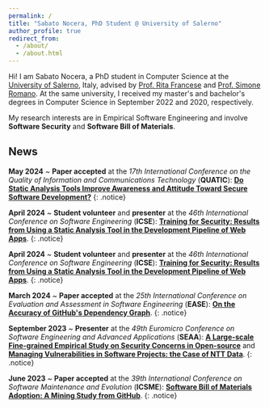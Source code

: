 ```yaml
---
permalink: /
title: "Sabato Nocera, PhD Student @ University of Salerno"
author_profile: true
redirect_from: 
  - /about/
  - /about.html
---
```


Hi! I am Sabato Nocera, a PhD student in Computer Science at the [University of Salerno](https://web.unisa.it/en/university), Italy, advised by [Prof. Rita Francese](https://docenti.unisa.it/004763/home) and [Prof. Simone Romano](https://sites.google.com/view/simoneromano/home?authuser=0). At the same university, I received my master's and bachelor's degrees in Computer Science in September 2022 and 2020, respectively. 

My research interests are in Empirical Software Engineering and involve **Software Security** and **Software Bill of Materials**.

## News

**May 2024** ~ **Paper accepted** at the _17th International Conference on the Quality of Information and Communications Technology_ (**QUATIC**): [**Do Static Analysis Tools Improve Awareness and Attitude Toward Secure Software Development?**]()
{: .notice}

**April 2024** ~ **Student volunteer** and **presenter** at the _46th International Conference on Software Engineering_ (**ICSE**): [**Training for Security: Results from Using a Static Analysis Tool in the Development Pipeline of Web Apps**](https://doi.org/10.1145/3639474.3640073).
{: .notice}

**April 2024** ~ **Student volunteer** and **presenter** at the _46th International Conference on Software Engineering_ (**ICSE**): [**Training for Security: Results from Using a Static Analysis Tool in the Development Pipeline of Web Apps**](https://doi.org/10.1145/3639474.3640073).
{: .notice}

**March 2024** ~ **Paper accepted** at the _25th International Conference on Evaluation and Assessment in Software Engineering_ (**EASE**): [**On the Accuracy of GitHub's Dependency Graph**](https://doi.org/10.1145/3661167.3661175).
{: .notice}

**September 2023** ~ **Presenter** at the _49th Euromicro Conference on Software Engineering and Advanced Applications_ (**SEAA**): [**A Large-scale Fine-grained Empirical Study on Security Concerns in Open-source**](https://doi.org/10.1109/SEAA60479.2023.00069) and [**Managing Vulnerabilities in Software Projects: the Case of NTT Data**](https://doi.org/10.1109/SEAA60479.2023.00046).
{: .notice}

**June 2023** ~ **Paper accepted** at the _39th International Conference on Software Maintenance and Evolution_ (**ICSME**): [**Software Bill of Materials Adoption: A Mining Study from GitHub**](https://doi.org/10.1109/ICSME58846.2023.00016).
{: .notice}
